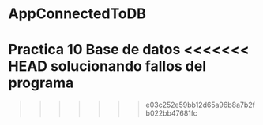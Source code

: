 # AppConnectedToDB
Practica 10 Base de datos
<<<<<<< HEAD
solucionando fallos del programa
=======
>>>>>>> e03c252e59bb12d65a96b8a7b2fb022bb47681fc

